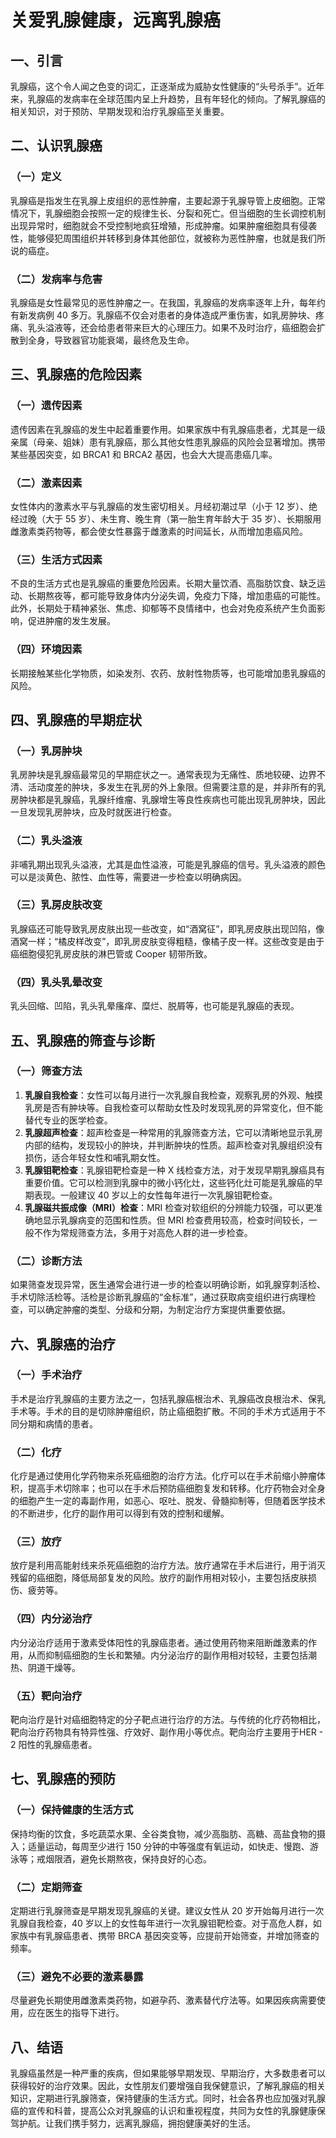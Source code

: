 # 关爱乳腺健康，远离乳腺癌

## 一、引言
乳腺癌，这个令人闻之色变的词汇，正逐渐成为威胁女性健康的“头号杀手”。近年来，乳腺癌的发病率在全球范围内呈上升趋势，且有年轻化的倾向。了解乳腺癌的相关知识，对于预防、早期发现和治疗乳腺癌至关重要。

## 二、认识乳腺癌
### （一）定义
乳腺癌是指发生在乳腺上皮组织的恶性肿瘤，主要起源于乳腺导管上皮细胞。正常情况下，乳腺细胞会按照一定的规律生长、分裂和死亡。但当细胞的生长调控机制出现异常时，细胞就会不受控制地疯狂增殖，形成肿瘤。如果肿瘤细胞具有侵袭性，能够侵犯周围组织并转移到身体其他部位，就被称为恶性肿瘤，也就是我们所说的癌症。

### （二）发病率与危害
乳腺癌是女性最常见的恶性肿瘤之一。在我国，乳腺癌的发病率逐年上升，每年约有新发病例 40 多万。乳腺癌不仅会对患者的身体造成严重伤害，如乳房肿块、疼痛、乳头溢液等，还会给患者带来巨大的心理压力。如果不及时治疗，癌细胞会扩散到全身，导致器官功能衰竭，最终危及生命。

## 三、乳腺癌的危险因素
### （一）遗传因素
遗传因素在乳腺癌的发生中起着重要作用。如果家族中有乳腺癌患者，尤其是一级亲属（母亲、姐妹）患有乳腺癌，那么其他女性患乳腺癌的风险会显著增加。携带某些基因突变，如 BRCA1 和 BRCA2 基因，也会大大提高患癌几率。

### （二）激素因素
女性体内的激素水平与乳腺癌的发生密切相关。月经初潮过早（小于 12 岁）、绝经过晚（大于 55 岁）、未生育、晚生育（第一胎生育年龄大于 35 岁）、长期服用雌激素类药物等，都会使女性暴露于雌激素的时间延长，从而增加患癌风险。

### （三）生活方式因素
不良的生活方式也是乳腺癌的重要危险因素。长期大量饮酒、高脂肪饮食、缺乏运动、长期熬夜等，都可能导致身体内分泌失调，免疫力下降，增加患癌的可能性。此外，长期处于精神紧张、焦虑、抑郁等不良情绪中，也会对免疫系统产生负面影响，促进肿瘤的发生发展。

### （四）环境因素
长期接触某些化学物质，如染发剂、农药、放射性物质等，也可能增加患乳腺癌的风险。

## 四、乳腺癌的早期症状
### （一）乳房肿块
乳房肿块是乳腺癌最常见的早期症状之一。通常表现为无痛性、质地较硬、边界不清、活动度差的肿块，多发生在乳房的外上象限。但需要注意的是，并非所有的乳房肿块都是乳腺癌，乳腺纤维瘤、乳腺增生等良性疾病也可能出现乳房肿块，因此一旦发现乳房肿块，应及时就医进行检查。

### （二）乳头溢液
非哺乳期出现乳头溢液，尤其是血性溢液，可能是乳腺癌的信号。乳头溢液的颜色可以是淡黄色、脓性、血性等，需要进一步检查以明确病因。

### （三）乳房皮肤改变
乳腺癌还可能导致乳房皮肤出现一些改变，如“酒窝征”，即乳房皮肤出现凹陷，像酒窝一样；“橘皮样改变”，即乳房皮肤变得粗糙，像橘子皮一样。这些改变是由于癌细胞侵犯乳房皮肤的淋巴管或 Cooper 韧带所致。

### （四）乳头乳晕改变
乳头回缩、凹陷，乳头乳晕瘙痒、糜烂、脱屑等，也可能是乳腺癌的表现。

## 五、乳腺癌的筛查与诊断
### （一）筛查方法
1. **乳腺自我检查**：女性可以每月进行一次乳腺自我检查，观察乳房的外观、触摸乳房是否有肿块等。自我检查可以帮助女性及时发现乳房的异常变化，但不能替代专业的医学检查。
2. **乳腺超声检查**：超声检查是一种常用的乳腺筛查方法，它可以清晰地显示乳房内部的结构，发现较小的肿块，并判断肿块的性质。超声检查对乳腺组织没有损伤，适合年轻女性和哺乳期女性。
3. **乳腺钼靶检查**：乳腺钼靶检查是一种 X 线检查方法，对于发现早期乳腺癌具有重要价值。它可以检测到乳腺中的微小钙化灶，这些钙化灶可能是乳腺癌的早期表现。一般建议 40 岁以上的女性每年进行一次乳腺钼靶检查。
4. **乳腺磁共振成像（MRI）检查**：MRI 检查对软组织的分辨能力较强，可以更准确地显示乳腺病变的范围和性质。但 MRI 检查费用较高，检查时间较长，一般不作为常规筛查方法，多用于对高危人群的进一步检查。

### （二）诊断方法
如果筛查发现异常，医生通常会进行进一步的检查以明确诊断，如乳腺穿刺活检、手术切除活检等。活检是诊断乳腺癌的“金标准”，通过获取病变组织进行病理检查，可以确定肿瘤的类型、分级和分期，为制定治疗方案提供重要依据。

## 六、乳腺癌的治疗
### （一）手术治疗
手术是治疗乳腺癌的主要方法之一，包括乳腺癌根治术、乳腺癌改良根治术、保乳手术等。手术的目的是切除肿瘤组织，防止癌细胞扩散。不同的手术方式适用于不同分期和病情的患者。

### （二）化疗
化疗是通过使用化学药物来杀死癌细胞的治疗方法。化疗可以在手术前缩小肿瘤体积，提高手术切除率；也可以在手术后预防癌细胞复发和转移。化疗药物会对全身的细胞产生一定的毒副作用，如恶心、呕吐、脱发、骨髓抑制等，但随着医学技术的不断进步，化疗的副作用可以得到有效的控制和缓解。

### （三）放疗
放疗是利用高能射线来杀死癌细胞的治疗方法。放疗通常在手术后进行，用于消灭残留的癌细胞，降低局部复发的风险。放疗的副作用相对较小，主要包括皮肤损伤、疲劳等。

### （四）内分泌治疗
内分泌治疗适用于激素受体阳性的乳腺癌患者。通过使用药物来阻断雌激素的作用，从而抑制癌细胞的生长和繁殖。内分泌治疗的副作用相对较轻，主要包括潮热、阴道干燥等。

### （五）靶向治疗
靶向治疗是针对癌细胞特定的分子靶点进行治疗的方法。与传统的化疗药物相比，靶向治疗药物具有特异性强、疗效好、副作用小等优点。靶向治疗主要用于HER - 2 阳性的乳腺癌患者。

## 七、乳腺癌的预防
### （一）保持健康的生活方式
保持均衡的饮食，多吃蔬菜水果、全谷类食物，减少高脂肪、高糖、高盐食物的摄入；适量运动，每周至少进行 150 分钟的中等强度有氧运动，如快走、慢跑、游泳等；戒烟限酒，避免长期熬夜，保持良好的心态。

### （二）定期筛查
定期进行乳腺筛查是早期发现乳腺癌的关键。建议女性从 20 岁开始每月进行一次乳腺自我检查，40 岁以上的女性每年进行一次乳腺钼靶检查。对于高危人群，如家族中有乳腺癌患者、携带 BRCA 基因突变等，应提前开始筛查，并增加筛查的频率。

### （三）避免不必要的激素暴露
尽量避免长期使用雌激素类药物，如避孕药、激素替代疗法等。如果因疾病需要使用，应在医生的指导下进行。

## 八、结语
乳腺癌虽然是一种严重的疾病，但如果能够早期发现、早期治疗，大多数患者可以获得较好的治疗效果。因此，女性朋友们要增强自我保健意识，了解乳腺癌的相关知识，定期进行乳腺筛查，保持健康的生活方式。同时，社会各界也应加强对乳腺癌的宣传和科普，提高公众对乳腺癌的认识和重视程度，共同为女性的乳腺健康保驾护航。让我们携手努力，远离乳腺癌，拥抱健康美好的生活。 